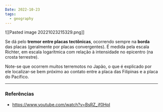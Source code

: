 ```yaml
---
Date: 2022-10-23
tags:
  - geography
---
```

![[Pasted image 20221023215329.png]]

Se dá pelo **tremor entre placas tectônicas**, ocorrendo sempre na **borda** das placas (geralmente por placas convergentes). É medida pela escala Richter, em escala logarítmica com relação à intensidade no epicentro (na crosta terrestre). 

Note-se que ocorrem muitos terremotos no Japão, o que é explicado por ele localizar-se bem próximo ao contato entre a placa das Filipinas e a placa do Pacífico.


---
### Referências
- https://www.youtube.com/watch?v=BsRZ_jf0HpI